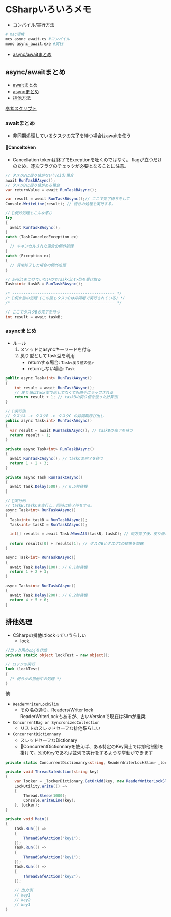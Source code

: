 # CSharpいろいろメモ

- コンパイル/実行方法

```sh
# mac環境
mcs async_await.cs #コンパイル
mono async_await.exe #実行
```

- [async/awaitまとめ](#async_await)

## <a name="async_await">async/awaitまとめ</a>

- [awaitまとめ](#await)
- [asyncまとめ](#async)
- [排他方法](#Exclusive)

[参考スクリプト](https://github.com/puppies-jp/MyUtils/blob/gh-pages/CSharp/src/async_await.cs)

### <a name="await">awaitまとめ</a>

- 非同期処理しているタスクの完了を待つ場合はawaitを使う

#### 🚨Canceltoken

- Cancellation tokenは終了でExceptionを吐くのではなく。
  flagが立つだけのため、逐次フラグのチェックが必要となることに注意。

```cs
// タスクBに戻り値がない(void)場合
await RunTaskBAsync(); 
// タスクBに戻り値がある場合
var returnValue = await RunTaskBAsync(); 
```

```cs
var result = await RunTaskBAsync();// ここで完了待ちをして
Console.WriteLine(result); // 続きの処理を実行する。

// 🌟例外処理もこんな感じ
try
{
  await RunTaskBAsync();
}
catch (TaskCanceledException ex)
{
  // キャンセルされた場合の例外処理
}
catch (Exception ex)
{
  // 異常終了した場合の例外処理
}
```

```cs
// awaitをつけていないのでTask<int>型を受け取る
Task<int> taskB = RunTaskBAsync(); 

/* --------------------------------------------- */
/* 🌟何か別の処理 (この間もタスクBは非同期で実行されている) */
/* --------------------------------------------- */

// ここでタスクBの完了を待つ
int result = await taskB; 
```

### <a name="async">asyncまとめ</a>

- ルール
  1. メソッドにasyncキーワードを付与
  2. 戻り型としてTask型を利用
      - returnする場合: `Task<戻り値の型>`
      - returnしない場合: `Task`

```cs
public async Task<int> RunTaskAAsync()
{
    int result = await RunTaskBAsync();
    // 戻り値はTask型で返してなくても勝手にラップされる
    return result + 1; // taskBの戻り値を使った計算例
}
```

```cs
// 🌟実行例
// タスクA -> タスクB -> タスクC の非同期呼び出し
public async Task<int> RunTaskAAsync()
{
  var result = await RunTaskBAsync(); // taskBの完了を待つ
  return result + 1;
}

private async Task<int> RunTaskBAsync()
{
  await RunTaskCAsync(); // taskCの完了を待つ
  return 1 + 2 + 3;
}

private async Task RunTaskCAsync()
{
  await Task.Delay(500); // 0.5秒待機
}
```

```cs
// 🌟実行例
// taskB,taskCを実行し、同時に終了待ちする。
async Task<int> RunTaskAAsync()
{
  Task<int> taskB = RunTaskBAsync();
  Task<int> taskC = RunTaskCAsync();
  
  int[] results = await Task.WhenAll(taskB, taskC); // 両方完了後、戻り値が配列として返る
  
  return results[0] + results[1]; // タスクBとタスクCの結果を加算
}

async Task<int> RunTaskBAsync()
{
  await Task.Delay(100); // 0.1秒待機
  return 1 + 2 + 3;
}

async Task<int> RunTaskCAsync()
{
  await Task.Delay(200); // 0.2秒待機
  return 4 + 5 + 6;
}
```

## <a name="Exclusive">排他処理</a>

- CSharpの排他はlockっていうらしい
  - lock

```cs
//ロック用のobjを作成
private static object lockTest = new object(); 

// ロックの実行
lock (lockTest)
{
  /* 何らかの排他中の処理 */
}
```

 他

- `ReaderWriterLockSlim`
  - その名の通り、Readers/Writer lock  
  ReaderWriterLockもあるが、古いVersionで現在はSlimが推奨
- `ConcurrentBag or SyncronizedCollection`
  - リストのスレッドセーフな排他系らしい
- `ConcurrentDictionnary`
  - スレッドセーフなDictionary
  - 🌟ConcurrentDictionnaryを使えば、ある特定のKey同士では排他制御を掛けて、別のKeyであれば並列で実行をするような挙動ができます

```cs
private static ConcurrentDictionanry<string, ReaderWriterLockSlim> _lockerDictionary = new ConcurrentDictionanry<string, ReaderWriterLockSlim>()

private void ThreadSafeAction(string key)
{
    var locker = _lockerDictionary.GetOrAdd(key, new ReaderWriterLockSlim());
    LockUtility.Write(() => 
    { 
        Thread.Sleep(1000);
        Console.WriteLine(key);
    }, locker);
}

private void Main()
{
    Task.Run(() => 
    {
        ThreadSafeAction("key1");
    });
    Task.Run(() => 
    {
        ThreadSafeAction("key1");
    });
    Task.Run(() => 
    {
        ThreadSafeAction("key2");
    });
 
    // 出力例
    // key1
    // key2
    // key1
}
```
